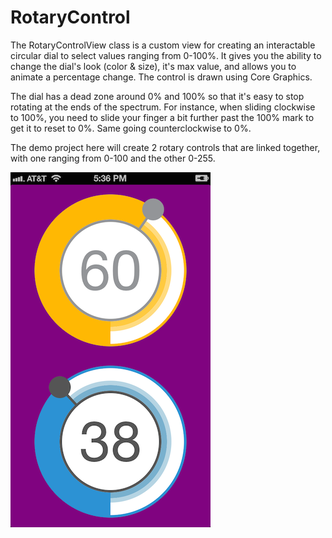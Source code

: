 RotaryControl
=============

The RotaryControlView class is a custom view for creating an interactable circular dial to select values ranging from 0-100%.  It gives you the ability to change the dial's look (color & size), it's max value, and allows you to animate a percentage change.  The control is drawn using Core Graphics.


The dial has a dead zone around 0% and 100% so that it's easy to stop rotating at the ends of the spectrum.  For instance, when sliding clockwise to 100%, you need to slide your finger a bit further past the 100% mark to get it to reset to 0%.  Same going counterclockwise to 0%.


The demo project here will create 2 rotary controls that are linked together, with one ranging from 0-100 and the other 0-255.


![Alt text](/screenshot.png?raw=true "Example of 2 RotaryControlViews")

